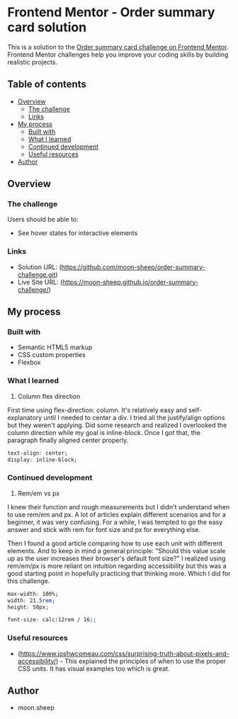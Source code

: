 # Frontend Mentor - Order summary card solution

This is a solution to the [Order summary card challenge on Frontend Mentor](https://www.frontendmentor.io/challenges/order-summary-component-QlPmajDUj). Frontend Mentor challenges help you improve your coding skills by building realistic projects. 

## Table of contents

- [Overview](#overview)
  - [The challenge](#the-challenge)
  - [Links](#links)
- [My process](#my-process)
  - [Built with](#built-with)
  - [What I learned](#what-i-learned)
  - [Continued development](#continued-development)
  - [Useful resources](#useful-resources)
- [Author](#author)

## Overview

### The challenge

Users should be able to:

- See hover states for interactive elements

### Links

- Solution URL: (https://github.com/moon-sheep/order-summary-challenge.git)
- Live Site URL: (https://moon-sheep.github.io/order-summary-challenge/)

## My process

### Built with

- Semantic HTML5 markup
- CSS custom properties
- Flexbox

### What I learned

1. Column flex direction

First time using flex-direction: column. It's relatively easy and self-explanatory until I needed to center a div. I tried all the justify/align options but they weren't applying. Did some research and realized I overlooked the column direction while my goal is inline-block. Once I got that, the paragraph finally aligned center properly.

```css
text-align: center;
display: inline-block;
```

### Continued development

1. Rem/em vs px

I knew their function and rough measurements but I didn't understand when to use rem/em and px. A lot of articles explain different scenarios and for a beginner, it was very confusing. For a while, I was tempted to go the easy answer and stick with rem for font size and px for everything else. 

Then I found a good article comparing how to use each unit with different elements. And to keep in mind a general principle: "Should this value scale up as the user increases their browser's default font size?" I realized using rem/em/px is more reliant on intuition regarding accessibility but this was a good starting point in hopefully practicing that thinking more. Which I did for this challenge.

```css
max-width: 100%;
width: 21.5rem;
height: 50px;
```

```css
font-size: calc(12rem / 16);
```

### Useful resources

- (https://www.joshwcomeau.com/css/surprising-truth-about-pixels-and-accessibility/) - This explained the principles of when to use the proper CSS units. It has visual examples too which is great. 

## Author

- moon.sheep

